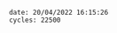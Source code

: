 

                date: 20/04/2022 16:15:26
                cycles: 22500

                         